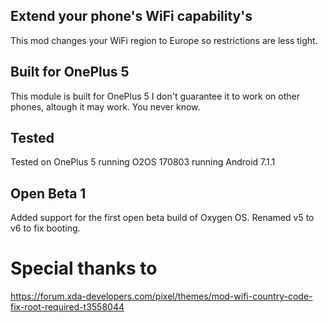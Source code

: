 ## Extend your phone's WiFi capability's
This mod changes your WiFi region to Europe so restrictions are less tight.  

## Built for OnePlus 5
This module is built for OnePlus 5 I don't guarantee it to work on other phones, altough it may work. You never know.

## Tested
Tested on OnePlus 5 running O2OS 170803 running Android 7.1.1

## Open Beta 1
Added support for the first open beta build of Oxygen OS.
Renamed v5 to v6 to fix booting.



# Special thanks to
https://forum.xda-developers.com/pixel/themes/mod-wifi-country-code-fix-root-required-t3558044